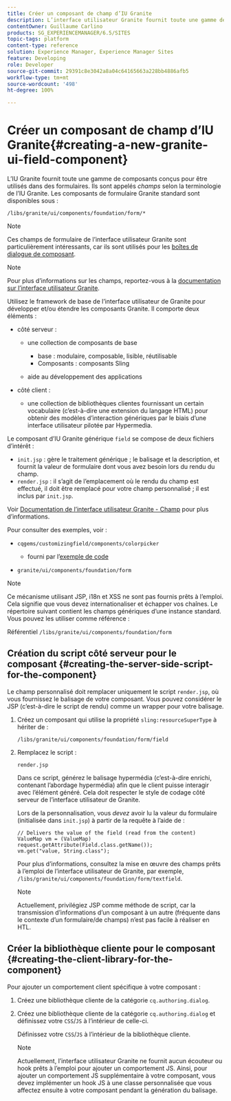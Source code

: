 ```yaml
---
title: Créer un composant de champ d’IU Granite
description: L’interface utilisateur Granite fournit toute une gamme de composants conçus pour être utilisés dans les formulaires. Ils sont appelés champs.
contentOwner: Guillaume Carlino
products: SG_EXPERIENCEMANAGER/6.5/SITES
topic-tags: platform
content-type: reference
solution: Experience Manager, Experience Manager Sites
feature: Developing
role: Developer
source-git-commit: 29391c8e3042a8a04c64165663a228bb4886afb5
workflow-type: tm+mt
source-wordcount: '498'
ht-degree: 100%

---
```


# Créer un composant de champ d’IU Granite{#creating-a-new-granite-ui-field-component}

L’IU Granite fournit toute une gamme de composants conçus pour être utilisés dans des formulaires. Ils sont appelés *champs* selon la terminologie de l’IU Granite. Les composants de formulaire Granite standard sont disponibles sous :

`/libs/granite/ui/components/foundation/form/*`

>[!NOTE]
>
>Ces champs de formulaire de l’interface utilisateur Granite sont particulièrement intéressants, car ils sont utilisés pour les [boîtes de dialogue de composant](/help/sites-developing/developing-components.md).

>[!NOTE]
>
>Pour plus d’informations sur les champs, reportez-vous à la [documentation sur l’interface utilisateur Granite](https://developer.adobe.com/experience-manager/reference-materials/6-5/granite-ui/api/jcr_root/libs/granite/ui/index.html).

Utilisez le framework de base de l’interface utilisateur de Granite pour développer et/ou étendre les composants Granite. Il comporte deux éléments :

* côté serveur :

   * une collection de composants de base

      * base : modulaire, composable, lisible, réutilisable
      * Composants : composants Sling

   * aide au développement des applications

* côté client :

   * une collection de bibliothèques clientes fournissant un certain vocabulaire (c’est-à-dire une extension du langage HTML) pour obtenir des modèles d’interaction génériques par le biais d’une interface utilisateur pilotée par Hypermedia.

Le composant d’IU Granite générique `field` se compose de deux fichiers d’intérêt :

* `init.jsp` : gère le traitement générique ; le balisage et la description, et fournit la valeur de formulaire dont vous avez besoin lors du rendu du champ.
* `render.jsp` : il s’agit de l’emplacement où le rendu du champ est effectué, il doit être remplacé pour votre champ personnalisé ; il est inclus par `init.jsp`.

Voir [Documentation de l’interface utilisateur Granite - Champ](https://developer.adobe.com/experience-manager/reference-materials/6-5/granite-ui/api/jcr_root/libs/granite/ui/components/foundation/form/field/index.html) pour plus d’informations.

Pour consulter des exemples, voir :

* `cqgems/customizingfield/components/colorpicker`

   * fourni par l’[exemple de code](/help/sites-developing/developing-components-samples.md#code-sample-how-to-customize-dialog-fields)

* `granite/ui/components/foundation/form`

>[!NOTE]
>
>Ce mécanisme utilisant JSP, i18n et XSS ne sont pas fournis prêts à l’emploi. Cela signifie que vous devez internationaliser et échapper vos chaînes. Le répertoire suivant contient les champs génériques d’une instance standard. Vous pouvez les utiliser comme référence :
>
>Référentiel `/libs/granite/ui/components/foundation/form`

## Création du script côté serveur pour le composant {#creating-the-server-side-script-for-the-component}

Le champ personnalisé doit remplacer uniquement le script `render.jsp`, où vous fournissez le balisage de votre composant. Vous pouvez considérer le JSP (c’est-à-dire le script de rendu) comme un wrapper pour votre balisage.

1. Créez un composant qui utilise la propriété `sling:resourceSuperType` à hériter de :

   `/libs/granite/ui/components/foundation/form/field`

1. Remplacez le script :

   `render.jsp`

   Dans ce script, générez le balisage hypermédia (c’est-à-dire enrichi, contenant l’abordage hypermédia) afin que le client puisse interagir avec l’élément généré. Cela doit respecter le style de codage côté serveur de l’interface utilisateur de Granite.

   Lors de la personnalisation, vous *devez* avoir lu la valeur du formulaire (initialisée dans `init.jsp`) à partir de la requête à l’aide de :

   ```
   // Delivers the value of the field (read from the content)
   ValueMap vm = (ValueMap) request.getAttribute(Field.class.getName());
   vm.get("value, String.class");
   ```

   Pour plus d’informations, consultez la mise en œuvre des champs prêts à l’emploi de l’interface utilisateur de Granite, par exemple, `/libs/granite/ui/components/foundation/form/textfield`.

   >[!NOTE]
   >
   >Actuellement, privilégiez JSP comme méthode de script, car la transmission d’informations d’un composant à un autre (fréquente dans le contexte d’un formulaire/de champs) n’est pas facile à réaliser en HTL.

## Créer la bibliothèque cliente pour le composant {#creating-the-client-library-for-the-component}

Pour ajouter un comportement client spécifique à votre composant :

1. Créez une bibliothèque cliente de la catégorie `cq.authoring.dialog`.
1. Créez une bibliothèque cliente de la catégorie `cq.authoring.dialog` et définissez votre `CSS`/`JS` à l’intérieur de celle-ci.

   Définissez votre `CSS`/`JS` à l’intérieur de la bibliothèque cliente.

   >[!NOTE]
   >
   >Actuellement, l’interface utilisateur Granite ne fournit aucun écouteur ou hook prêts à l’emploi pour ajouter un comportement JS. Ainsi, pour ajouter un comportement JS supplémentaire à votre composant, vous devez implémenter un hook JS à une classe personnalisée que vous affectez ensuite à votre composant pendant la génération du balisage.
